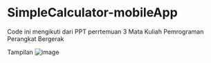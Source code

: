 ﻿# SimpleCalculator-mobileApp

Code ini mengikuti dari PPT perrtemuan 3 Mata Kuliah Pemrograman Perangkat Bergerak

Tampilan
![image](https://github.com/luthfiyyah-a/SimpleCalculator-mobileApp/assets/79054230/56f4fe1d-e3d0-4a7b-9439-6b514a1ffe81)
